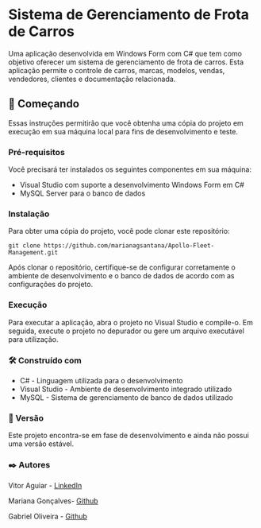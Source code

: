 <h1>Sistema de Gerenciamento de Frota de Carros</h1>
<p>Uma aplicação desenvolvida em Windows Form com C# que tem como objetivo oferecer um sistema de gerenciamento de frota de carros. Esta aplicação permite o controle de carros, marcas, modelos, vendas, vendedores, clientes e documentação relacionada.</p>

<h2>🚀 Começando</h2>
<p>Essas instruções permitirão que você obtenha uma cópia do projeto em execução em sua máquina local para fins de desenvolvimento e teste.</p>

<h3>Pré-requisitos</h3>
<p>Você precisará ter instalados os seguintes componentes em sua máquina:</p>
<ul>
  <li>Visual Studio com suporte a desenvolvimento Windows Form em C#</li>
  <li>MySQL Server para o banco de dados</li>
</ul>

<h3>Instalação</h3>
<p>Para obter uma cópia do projeto, você pode clonar este repositório:</p>

<pre><code>git clone https://github.com/marianagsantana/Apollo-Fleet-Management.git</code></pre>

<p>Após clonar o repositório, certifique-se de configurar corretamente o ambiente de desenvolvimento e o banco de dados de acordo com as configurações do projeto.</p>

<h3>Execução</h3>
<p>Para executar a aplicação, abra o projeto no Visual Studio e compile-o. Em seguida, execute o projeto no depurador ou gere um arquivo executável para utilização.</p>

<h3>🛠️ Construído com</h3>
<ul>
  <li>C# - Linguagem utilizada para o desenvolvimento</li>
  <li>Visual Studio - Ambiente de desenvolvimento integrado utilizado</li>
  <li>MySQL - Sistema de gerenciamento de banco de dados utilizado</li>
</ul>

<h3>📌 Versão</h3>
<p>Este projeto encontra-se em fase de desenvolvimento e ainda não possui uma versão estável.</p>

<h3>✒️ Autores</h3>
<p> Vitor Aguiar - <a href="https://www.linkedin.com/in/vitor-aguiar-ab3937192/">LinkedIn</a></p>
<p> Mariana Gonçalves- <a href="https://github.com/marianagsantana">Github</a></p>
<p> Gabriel Oliveira - <a href="https://github.com/gaturama">Github</a></p>

